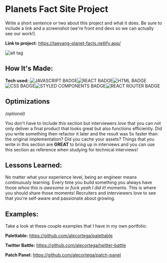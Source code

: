 # Planets Fact Site Project
Write a short sentence or two about this project and what it does. Be sure to include a link and a screenshot (we're front end devs so we can actually see our work!).

**Link to project:** https://taeyang-planet-facts.netlify.app/

![alt tag](http://placecorgi.com/1200/650)

## How It's Made:

**Tech used:**  ![JAVASCRIPT BADGE](https://img.shields.io/badge/JavaScript-F7DF1E?style=for-the-badge&logo=javascript&logoColor=blac)![REACT BADGE](https://img.shields.io/badge/React-20232A?style=for-the-badge&logo=react&logoColor=61DAFB)![HTML BADGE](https://img.shields.io/badge/HTML5-E34F26?style=for-the-badge&logo=html5&logoColor=white)![CSS BADGE](https://img.shields.io/badge/CSS-239120?&style=for-the-badge&logo=css3&logoColor=white)![STYLED COMPONENTS BADGE](https://img.shields.io/badge/styled--components-DB7093?style=for-the-badge&logo=styled-components&logoColor=white)![REACT ROUTER BADGE](https://img.shields.io/badge/React_Router-CA4245?style=for-the-badge&logo=react-router&logoColor=white)




## Optimizations
*(optional)*

You don't have to include this section but interviewers *love* that you can not only deliver a final product that looks great but also functions efficiently. Did you write something then refactor it later and the result was 5x faster than the original implementation? Did you cache your assets? Things that you write in this section are **GREAT** to bring up in interviews and you can use this section as reference when studying for technical interviews!

## Lessons Learned:

No matter what your experience level, being an engineer means continuously learning. Every time you build something you always have those *whoa this is awesome* or *fuck yeah I did it!* moments. This is where you should share those moments! Recruiters and interviewers love to see that you're self-aware and passionate about growing.

## Examples:
Take a look at these couple examples that I have in my own portfolio:

**Palettable:** https://github.com/alecortega/palettable

**Twitter Battle:** https://github.com/alecortega/twitter-battle

**Patch Panel:** https://github.com/alecortega/patch-panel